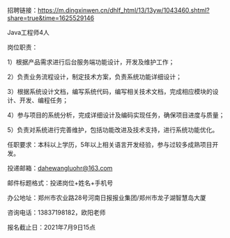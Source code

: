招聘链接：https://m.dingxinwen.cn/dhlf_html/13/13yw/1043460.shtml?share=true&time=1625529146

Java工程师4人

岗位职责：

1）根据产品需求进行后台服务端功能设计，开发及维护工作；

2）负责业务流程设计，制定技术方案，负责系统功能详细设计；

3）根据系统设计文档，编写系统代码，编写相关技术文档，完成相应模块的设计、开发、编程任务；

4）参与项目的系统分析，完成详细设计及编码实现任务，确保项目进度与质量；

5）负责对系统进行完善维护，包括功能改进及技术支持，进行系统功能优化。

任职要求：本科以上学历，5年以上相关语言开发经验，参与过较多成熟项目开发。

投递邮箱：dahewangluohr@163.com

邮件标题格式：投递岗位+姓名+手机号

办公地址：郑州市农业路28号河南日报报业集团/郑州市龙子湖智慧岛大厦

咨询电话：13837198182，欧阳老师

报名截止日：2021年7月9日15点


